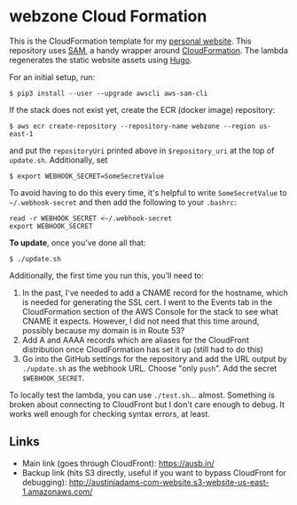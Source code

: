 webzone Cloud Formation
=======================

This is the CloudFormation template for my [personal website][0]. This
repository uses [SAM][1], a handy wrapper around [CloudFormation][2]. The
lambda regenerates the static website assets using [Hugo][3].

For an initial setup, run:

    $ pip3 install --user --upgrade awscli aws-sam-cli

If the stack does not exist yet, create the ECR (docker image) repository:

    $ aws ecr create-repository --repository-name webzone --region us-east-1

and put the `repositoryUri` printed above in `$repository_uri` at the top of
`update.sh`. Additionally, set

    $ export WEBHOOK_SECRET=SomeSecretValue

To avoid having to do this every time, it's helpful to write `SomeSecretValue`
to `~/.webhook-secret` and then add the following to your `.bashrc`:

    read -r WEBHOOK_SECRET <~/.webhook-secret
    export WEBHOOK_SECRET

**To update**, once you've done all that:

    $ ./update.sh

Additionally, the first time you run this, you'll need to:

1. In the past, I've needed to add a CNAME record for the hostname, which is
   needed for generating the SSL cert. I went to the Events tab in the
   CloudFormation section of the AWS Console for the stack to see what CNAME it
   expects. However, I did not need that this time around, possibly because my
   domain is in Route 53?
2. Add A and AAAA records which are aliases for the CloudFront
   distribution once CloudFormation has set it up (still had to do this)
3. Go into the GitHub settings for the repository and add the URL output by
   `./update.sh` as the webhook URL. Choose "only `push`". Add the secret
   `$WEBHOOK_SECRET`.

To locally test the lambda, you can use `./test.sh`... almost. Something is
broken about connecting to CloudFront but I don't care enough to debug. It
works well enough for checking syntax errors, at least.

Links
-----

* Main link (goes through CloudFront): <https://ausb.in/>
* Backup link (hits S3 directly, useful if you want to bypass CloudFront for
  debugging): <http://austinjadams-com-website.s3-website-us-east-1.amazonaws.com/>

[0]: https://github.com/ausbin/webzone
[1]: https://aws.amazon.com/serverless/sam/
[2]: https://aws.amazon.com/cloudformation/
[3]: https://gohugo.io/
[4]: https://github.com/aws/aws-cli/issues/4947#issuecomment-586046886
